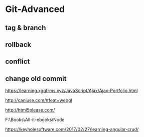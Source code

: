 # Git-Advanced 




## tag & branch


## rollback



## conflict



## change old commit















https://learning.xgqfrms.xyz/JavaScript/Ajax/Ajax-Portfolio.html



http://caniuse.com/#feat=webgl

http://html5please.com/


F:\Books\All-it-ebooks\Node



https://keyholesoftware.com/2017/02/27/learning-angular-crud/






